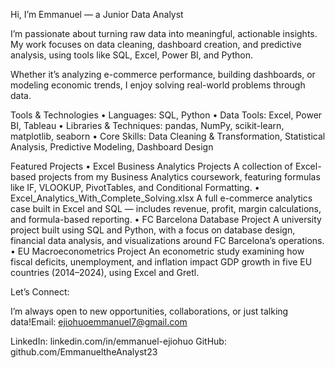 Hi, I’m Emmanuel — a Junior Data Analyst

I’m passionate about turning raw data into meaningful, actionable insights. My work focuses on data cleaning, dashboard creation, and predictive analysis, using tools like SQL, Excel, Power BI, and Python.

Whether it’s analyzing e-commerce performance, building dashboards, or modeling economic trends, I enjoy solving real-world problems through data.

Tools & Technologies
	•	Languages: SQL, Python
	•	Data Tools: Excel, Power BI, Tableau
	•	Libraries & Techniques: pandas, NumPy, scikit-learn, matplotlib, seaborn
	•	Core Skills: Data Cleaning & Transformation, Statistical Analysis, Predictive Modeling, Dashboard Design

Featured Projects
	•	Excel Business Analytics Projects
A collection of Excel-based projects from my Business Analytics coursework, featuring formulas like IF, VLOOKUP, PivotTables, and Conditional Formatting.
	•	Excel_Analytics_With_Complete_Solving.xlsx
A full e-commerce analytics case built in Excel and SQL — includes revenue, profit, margin calculations, and formula-based reporting.
	•	FC Barcelona Database Project
A university project built using SQL and Python, with a focus on database design, financial data analysis, and visualizations around FC Barcelona’s operations.
	•	EU Macroeconometrics Project
An econometric study examining how fiscal deficits, unemployment, and inflation impact GDP growth in five EU countries (2014–2024), using Excel and Gretl.


Let’s Connect:

I’m always open to new opportunities, collaborations, or just talking data!Email: ejiohuoemmanuel7@gmail.com

LinkedIn: linkedin.com/in/emmanuel-ejiohuo
GitHub: github.com/EmmanueltheAnalyst23


